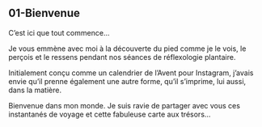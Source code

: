 ## 01-Bienvenue

C’est ici que tout commence…

Je vous emmène avec moi à la découverte du pied comme je le vois, le perçois et le ressens pendant nos séances de réflexologie plantaire.

Initialement conçu comme un calendrier de l’Avent pour Instagram, j’avais envie qu’il prenne également une autre forme, qu’il s’imprime, lui aussi, dans la matière.

Bienvenue dans mon monde. Je suis ravie de partager avec vous ces instantanés de voyage et cette fabuleuse carte aux trésors…
